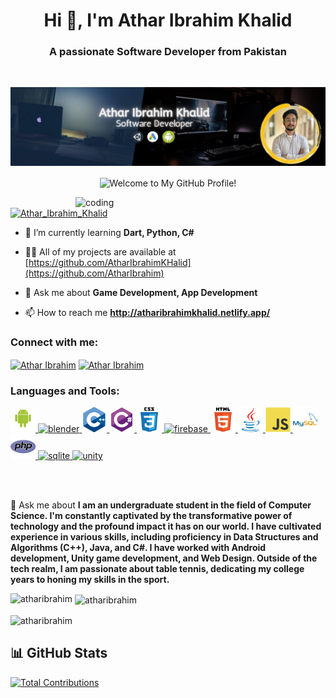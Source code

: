 

<h1 align="center">Hi 👋, I'm Athar Ibrahim Khalid</h1>
<h3 align="center">A passionate Software Developer from Pakistan</h3>

<br>

![logo](https://github.com/AtharIbrahim/AtharIbrahim/blob/main/Cheers!.png)

<p align="center"><img align="center" src="https://readme-typing-svg.herokuapp.com?font=Fira+Code&size=22&pause=2000&color=36BCF7&center=true&vCenter=true&width=440&lines=Welcome+to+My+GitHub+Profile!+%F0%9F%91%8B" alt="Welcome to My GitHub Profile!" /></p>

<!--<p align="left"> <img src="https://komarev.com/ghpvc/?username=atharibrahim&label=Profile%20views&color=0e75b6&style=flat" alt="atharibrahim" /> </p> -->


<img align="right" alt="coding" width="400" src="https://i.pinimg.com/originals/8d/62/1f/8d621f66f551b6a39072473d52280ff0.gif">


<p align="left"> <a href="https://www.linkedin.com/in/athar-ibrahim-khalid-0715172a2/" target="blank"><img src="https://img.shields.io/twitter/follow/Athar_Ibrahim_Khalid?logo=linkedin&style=for-the-badge" alt="Athar_Ibrahim_Khalid" /></a> </p>


- 🌱 I’m currently learning **Dart, Python, C#**

- 👨‍💻 All of my projects are available at [https://github.com/AtharIbrahimKHalid](https://github.com/AtharIbrahim)

- 💬 Ask me about **Game Development, App Development**

- 📫 How to reach me **http://atharibrahimkhalid.netlify.app/**


 <h3 align="left">Connect with me:</h3>
<p align="left">
<a href="https://www.linkedin.com/in/athar-ibrahim-khalid-0715172a2/" target="blank"><img align="center" src="https://raw.githubusercontent.com/rahuldkjain/github-profile-readme-generator/master/src/images/icons/Social/linked-in-alt.svg" alt="Athar Ibrahim" height="30" width="40" /></a>
<a href="https://github.com/AtharIbrahim" target="blank"><img align="center" src="https://raw.githubusercontent.com/rahuldkjain/github-profile-readme-generator/master/src/images/icons/Social/github.svg" alt="Athar Ibrahim" height="30" width="40" /></a>
</p>



<h3 align="left">Languages and Tools:</h3>
<p align="left"> <a href="https://developer.android.com" target="_blank" rel="noreferrer"> <img src="https://raw.githubusercontent.com/devicons/devicon/master/icons/android/android-original-wordmark.svg" alt="android" width="40" height="40"/> </a> <a href="https://www.blender.org/" target="_blank" rel="noreferrer"> <img src="https://download.blender.org/branding/community/blender_community_badge_white.svg" alt="blender" width="40" height="40"/> </a> <a href="https://www.w3schools.com/cpp/" target="_blank" rel="noreferrer"> <img src="https://raw.githubusercontent.com/devicons/devicon/master/icons/cplusplus/cplusplus-original.svg" alt="cplusplus" width="40" height="40"/> </a> <a href="https://www.w3schools.com/cs/" target="_blank" rel="noreferrer"> <img src="https://raw.githubusercontent.com/devicons/devicon/master/icons/csharp/csharp-original.svg" alt="csharp" width="40" height="40"/> </a> <a href="https://www.w3schools.com/css/" target="_blank" rel="noreferrer"> <img src="https://raw.githubusercontent.com/devicons/devicon/master/icons/css3/css3-original-wordmark.svg" alt="css3" width="40" height="40"/> </a> <a href="https://firebase.google.com/" target="_blank" rel="noreferrer"> <img src="https://www.vectorlogo.zone/logos/firebase/firebase-icon.svg" alt="firebase" width="40" height="40"/> </a> <a href="https://www.w3.org/html/" target="_blank" rel="noreferrer"> <img src="https://raw.githubusercontent.com/devicons/devicon/master/icons/html5/html5-original-wordmark.svg" alt="html5" width="40" height="40"/> </a> <a href="https://www.java.com" target="_blank" rel="noreferrer"> <img src="https://raw.githubusercontent.com/devicons/devicon/master/icons/java/java-original.svg" alt="java" width="40" height="40"/> </a> <a href="https://developer.mozilla.org/en-US/docs/Web/JavaScript" target="_blank" rel="noreferrer"> <img src="https://raw.githubusercontent.com/devicons/devicon/master/icons/javascript/javascript-original.svg" alt="javascript" width="40" height="40"/> </a> <a href="https://www.mysql.com/" target="_blank" rel="noreferrer"> <img src="https://raw.githubusercontent.com/devicons/devicon/master/icons/mysql/mysql-original-wordmark.svg" alt="mysql" width="40" height="40"/> </a> <a href="https://www.php.net" target="_blank" rel="noreferrer"> <img src="https://raw.githubusercontent.com/devicons/devicon/master/icons/php/php-original.svg" alt="php" width="40" height="40"/> </a> <a href="https://www.sqlite.org/" target="_blank" rel="noreferrer"> <img src="https://www.vectorlogo.zone/logos/sqlite/sqlite-icon.svg" alt="sqlite" width="40" height="40"/> </a> <a href="https://unity.com/" target="_blank" rel="noreferrer"> <img src="https://www.vectorlogo.zone/logos/unity3d/unity3d-icon.svg" alt="unity" width="40" height="40"/> </a> </p>

<br><br>

💬 Ask me about **I am an undergraduate student in the field of Computer Science. I'm constantly captivated by the transformative power of technology and the profound impact it has on our world. I have cultivated experience in various skills, including proficiency in Data Structures and Algorithms (C++), Java, and C#. I have worked with Android development, Unity game development, and Web Design.
 Outside of the tech realm, I am passionate about table tennis, dedicating my college years to honing my skills in the sport.**



<p><img align="left" src="https://github-readme-stats.vercel.app/api/top-langs?username=atharibrahim&show_icons=true&locale=en&layout=compact" alt="atharibrahim" /></p>

<p>&nbsp;<img align="center" src="https://github-readme-stats.vercel.app/api?username=atharibrahim&show_icons=true&locale=en" alt="atharibrahim" /></p>

<p><img align="center" src="https://github-readme-streak-stats.herokuapp.com/?user=atharibrahim&" alt="atharibrahim" /></p>

## 📊 GitHub Stats

[![Total Contributions](https://github-profile-summary-cards.vercel.app/api/cards/profile-details?username=atharibrahim&theme=radical)](https://github.com/atharibrahim)
